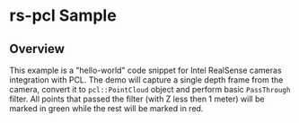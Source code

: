 # rs-pcl Sample

## Overview

This example is a "hello-world" code snippet for Intel RealSense cameras integration with PCL. The demo will capture a single depth frame from the camera, convert it to `pcl::PointCloud` object and perform basic `PassThrough` filter. All points that passed the filter \(with Z less then 1 meter\) will be marked in green while the rest will be marked in red.

